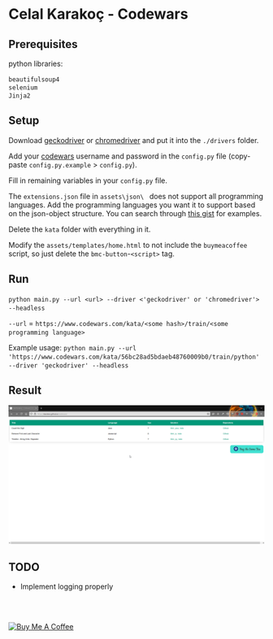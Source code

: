# Celal Karakoç - Codewars

## Prerequisites

python libraries:

    beautifulsoup4
    selenium
    Jinja2

## Setup

Download [geckodriver](https://github.com/mozilla/geckodriver/releases)
or [chromedriver](https://chromedriver.chromium.org/downloads) and put it into the `./drivers` folder.

Add your [codewars](https://www.codewars.com) username and password in the `config.py` file
(copy-paste `config.py.example` > `config.py`).

Fill in remaining variables in your `config.py` file.

The `extensions.json` file in `assets\json\ ` does not support all programming languages. Add the programming languages
you want it to support based on the json-object structure. You can search
through [this gist](https://gist.github.com/ppisarczyk/43962d06686722d26d176fad46879d41) for examples.

Delete the `kata` folder with everything in it.

Modify the `assets/templates/home.html` to not include the `buymeacoffee` script, so just delete the
`bmc-button`-`<script>` tag.

## Run

`python main.py --url <url> --driver <'geckodriver' or 'chromedriver'> --headless`

`--url` = `https://www.codewars.com/kata/<some hash>/train/<some programming language>`

Example usage: `python main.py --url 'https://www.codewars.com/kata/56bc28ad5bdaeb48760009b0/train/python' --driver 'geckodriver' --headless`

## Result 

![codewarsgif](assets/images/codewars.gif)

## TODO

- Implement logging properly
<br>
<br>

<a href="https://www.buymeacoffee.com/ckarakoc" target="_blank"><img src="https://cdn.buymeacoffee.com/buttons/v2/default-yellow.png" alt="Buy Me A Coffee" style="height: 60px !important;width: 217px !important;" ></a>